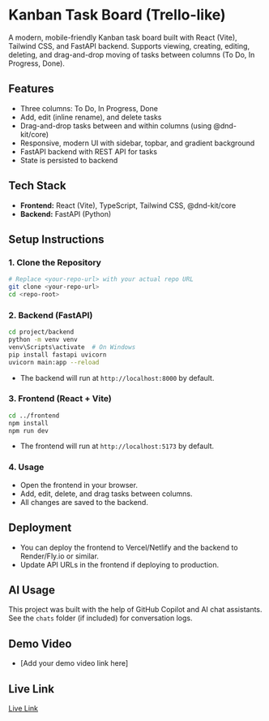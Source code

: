 # Kanban Task Board (Trello-like)

A modern, mobile-friendly Kanban task board built with React (Vite), Tailwind CSS, and FastAPI backend. Supports viewing, creating, editing, deleting, and drag-and-drop moving of tasks between columns (To Do, In Progress, Done).

## Features

- Three columns: To Do, In Progress, Done
- Add, edit (inline rename), and delete tasks
- Drag-and-drop tasks between and within columns (using @dnd-kit/core)
- Responsive, modern UI with sidebar, topbar, and gradient background
- FastAPI backend with REST API for tasks
- State is persisted to backend

## Tech Stack

- **Frontend:** React (Vite), TypeScript, Tailwind CSS, @dnd-kit/core
- **Backend:** FastAPI (Python)

## Setup Instructions

### 1. Clone the Repository

```sh
# Replace <your-repo-url> with your actual repo URL
git clone <your-repo-url>
cd <repo-root>
```

### 2. Backend (FastAPI)

```sh
cd project/backend
python -m venv venv
venv\Scripts\activate  # On Windows
pip install fastapi uvicorn
uvicorn main:app --reload
```

- The backend will run at `http://localhost:8000` by default.

### 3. Frontend (React + Vite)

```sh
cd ../frontend
npm install
npm run dev
```

- The frontend will run at `http://localhost:5173` by default.

### 4. Usage

- Open the frontend in your browser.
- Add, edit, delete, and drag tasks between columns.
- All changes are saved to the backend.

## Deployment

- You can deploy the frontend to Vercel/Netlify and the backend to Render/Fly.io or similar.
- Update API URLs in the frontend if deploying to production.

## AI Usage

This project was built with the help of GitHub Copilot and AI chat assistants. See the `chats` folder (if included) for conversation logs.

## Demo Video

- [Add your demo video link here]

## Live Link

[Live Link](https://task-board-ivory.vercel.app/)


